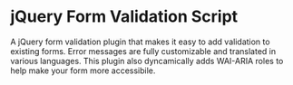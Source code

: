 jQuery Form Validation Script
======================

A jQuery form validation plugin that makes it easy to add validation to existing forms. Error messages are fully customizable and translated in various languages. This plugin also dyncamically adds WAI-ARIA roles to help make your form more accessibile.

